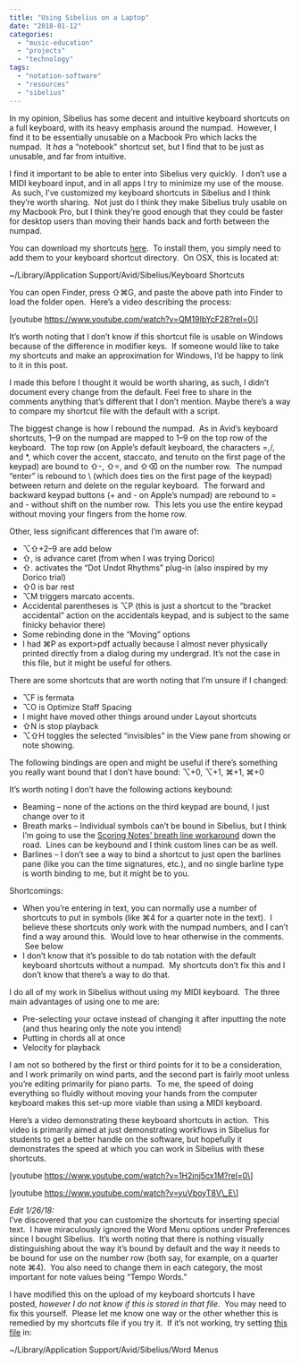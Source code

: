 ```yaml
---
title: "Using Sibelius on a Laptop"
date: "2018-01-12"
categories: 
  - "music-education"
  - "projects"
  - "technology"
tags: 
  - "notation-software"
  - "resources"
  - "sibelius"
---
```


In my opinion, Sibelius has some decent and intuitive keyboard shortcuts on a full keyboard, with its heavy emphasis around the numpad.  However, I find it to be essentially unusable on a Macbook Pro which lacks the numpad.  It _has_ a “notebook" shortcut set, but I find that to be just as unusable, and far from intuitive.

I find it important to be able to enter into Sibelius very quickly.  I don’t use a MIDI keyboard input, and in all apps I try to minimize my use of the mouse.  As such, I’ve customized my keyboard shortcuts in Sibelius and I think they’re worth sharing.  Not just do I think they make Sibelius truly usable on my Macbook Pro, but I think they’re good enough that they could be faster for desktop users than moving their hands back and forth between the numpad.

You can download my shortcuts [here](https://www.dropbox.com/s/49jqht0zj490kem/Ehler%27s%20Sibelius%20improved%20laptop%20shortcuts.sfs?dl=0).  To install them, you simply need to add them to your keyboard shortcut directory.  On OSX, this is located at:

~/Library/Application Support/Avid/Sibelius/Keyboard Shortcuts

You can open Finder, press ⇧⌘G, and paste the above path into Finder to load the folder open.  Here’s a video describing the process:

\[youtube https://www.youtube.com/watch?v=QM19IbYcF28?rel=0\]

It’s worth noting that I don’t know if this shortcut file is usable on Windows because of the difference in modifier keys.  If someone would like to take my shortcuts and make an approximation for Windows, I’d be happy to link to it in this post.

I made this before I thought it would be worth sharing, as such, I didn’t document every change from the default. Feel free to share in the comments anything that’s different that I don’t mention. Maybe there’s a way to compare my shortcut file with the default with a script.

The biggest change is how I rebound the numpad.  As in Avid’s keyboard shortcuts, 1–9 on the numpad are mapped to 1–9 on the top row of the keyboard.  The top row (on Apple’s default keyboard, the characters =,/, and \*, which cover the accent, staccato, and tenuto on the first page of the keypad) are bound to ⇧-, ⇧=, and ⇧⌫ on the number row.  The numpad “enter” is rebound to \\ (which does ties on the first page of the keypad) between return and delete on the regular keyboard.  The forward and backward keypad buttons (+ and - on Apple’s numpad) are rebound to = and - without shift on the number row.  This lets you use the entire keypad without moving your fingers from the home row.

Other, less significant differences that I’m aware of:

- ⌥⇧+2–9 are add below
- ⇧, is advance caret (from when I was trying Dorico)
- ⇧. activates the “Dot Undot Rhythms” plug-in (also inspired by my Dorico trial)
- ⇧0 is bar rest
- ⌥M triggers marcato accents.
- Accidental parentheses is ⌥P (this is just a shortcut to the “bracket accidental” action on the accidentals keypad, and is subject to the same finicky behavior there)
- Some rebinding done in the “Moving” options
- I had ⌘P as export>pdf actually because I almost never physically printed directly from a dialog during my undergrad. It’s not the case in this file, but it might be useful for others.

There are some shortcuts that are worth noting that I’m unsure if I changed:

- ⌥F is fermata
- ⌥O is Optimize Staff Spacing
- I might have moved other things around under Layout shortcuts
- ⇧N is stop playback
- ⌥⇧H toggles the selected “invisibles” in the View pane from showing or note showing.

The following bindings are open and might be useful if there’s something you really want bound that I don’t have bound: ⌥+0, ⌥+1, ⌘+1, ⌘+0

It’s worth noting I don’t have the following actions keybound:

- Beaming – none of the actions on the third keypad are bound, I just change over to it
- Breath marks – Individual symbols can’t be bound in Sibelius, but I think I’m going to use the [Scoring Notes’ breath line workaround](https://www.scoringnotes.com/tutorials/better-breath-marks-sibelius/) down the road.  Lines can be keybound and I think custom lines can be as well.
- Barlines – I don’t see a way to bind a shortcut to just open the barlines pane (like you can the time signatures, etc.), and no single barline type is worth binding to me, but it might be to you.

Shortcomings:

- When you’re entering in text, you can normally use a number of shortcuts to put in symbols (like ⌘4 for a quarter note in the text).  I believe these shortcuts only work with the numpad numbers, and I can’t find a way around this.  Would love to hear otherwise in the comments.  See below
- I don’t know that it’s possible to do tab notation with the default keyboard shortcuts without a numpad.  My shortcuts don’t fix this and I don’t know that there’s a way to do that.

I do all of my work in Sibelius without using my MIDI keyboard.  The three main advantages of using one to me are:

- Pre-selecting your octave instead of changing it after inputting the note (and thus hearing only the note you intend)
- Putting in chords all at once
- Velocity for playback

I am not so bothered by the first or third points for it to be a consideration, and I work primarily on wind parts, and the second part is fairly moot unless you’re editing primarily for piano parts.  To me, the speed of doing everything so fluidly without moving your hands from the computer keyboard makes this set-up more viable than using a MIDI keyboard.

Here’s a video demonstrating these keyboard shortcuts in action.  This video is primarily aimed at just demonstrating workflows in Sibelius for students to get a better handle on the software, but hopefully it demonstrates the speed at which you can work in Sibelius with these shortcuts.

\[youtube https://www.youtube.com/watch?v=1H2jnj5cx1M?rel=0\]

\[youtube https://www.youtube.com/watch?v=yuVboyT8V\_E\]

_Edit 1/26/18:_  
I’ve discovered that you can customize the shortcuts for inserting special text.  I have miraculously ignored the Word Menu options under Preferences since I bought Sibelius.  It’s worth noting that there is nothing visually distinguishing about the way it’s bound by default and the way it needs to be bound for use on the number row (both say, for example, on a quarter note ⌘4).  You also need to change them in each category, the most important for note values being “Tempo Words.”  
  
I have modified this on the upload of my keyboard shortcuts I have posted, _however I do not know if this is stored in that file._  You may need to fix this yourself.  Please let me know one way or the other whether this is remedied by my shortcuts file if you try it.  If it’s not working, try setting [this file](https://www.dropbox.com/s/s6lx61897l47b0s/Word%20menus.swm?dl=0) in:

~/Library/Application Support/Avid/Sibelius/Word Menus

